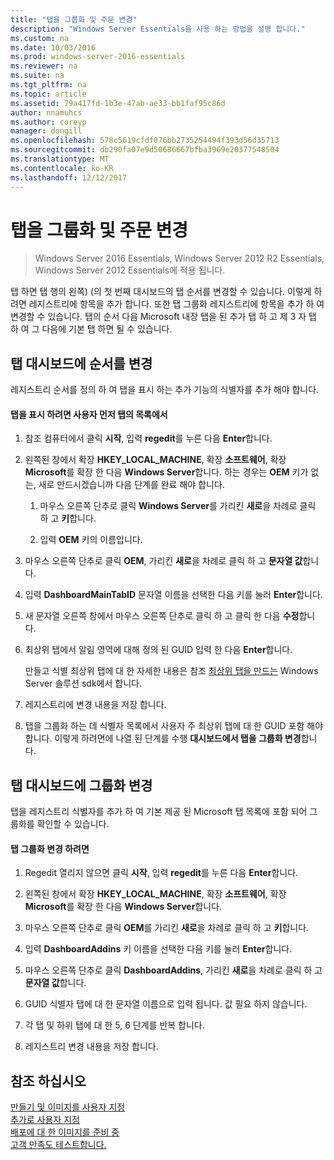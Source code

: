```yaml
---
title: "탭을 그룹화 및 주문 변경"
description: "Windows Server Essentials을 사용 하는 방법을 설명 합니다."
ms.custom: na
ms.date: 10/03/2016
ms.prod: windows-server-2016-essentials
ms.reviewer: na
ms.suite: na
ms.tgt_pltfrm: na
ms.topic: article
ms.assetid: 79a417fd-1b3e-47ab-ae33-bb1faf95c86d
author: nnamuhcs
ms.author: coreyp
manager: dongill
ms.openlocfilehash: 578c5619cfdf076bb2735254494f393d56d35713
ms.sourcegitcommit: db290fa07e9d50686667bfba3969e20377548504
ms.translationtype: MT
ms.contentlocale: ko-KR
ms.lasthandoff: 12/12/2017
---
```

# <a name="change-the-order-and-grouping-of-tabs"></a>탭을 그룹화 및 주문 변경

>Windows Server 2016 Essentials, Windows Server 2012 R2 Essentials, Windows Server 2012 Essentials에 적용 됩니다.

탭 하면 탭 행의 왼쪽) (의 첫 번째 대시보드의 탭 순서를 변경할 수 있습니다. 이렇게 하려면 레지스트리에 항목을 추가 합니다. 또한 탭 그룹화 레지스트리에 항목을 추가 하 여 변경할 수 있습니다. 탭의 순서 다음 Microsoft 내장 탭을 된 추가 탭 하 고 제 3 자 탭 하 여 그 다음에 기본 탭 하면 될 수 있습니다.  
  
## <a name="change-the-order-of-the-tabs-in-the-dashboard"></a>탭 대시보드에 순서를 변경  
 레지스트리 순서를 정의 하 여 탭을 표시 하는 추가 기능의 식별자를 추가 해야 합니다.  
  
#### <a name="to-display-your-tab-first-in-the-list-of-tabs"></a>탭을 표시 하려면 사용자 먼저 탭의 목록에서  
  
1.  참조 컴퓨터에서 클릭 **시작**, 입력 **regedit**를 누른 다음 **Enter**합니다.  
  
2.  왼쪽된 창에서 확장 **HKEY_LOCAL_MACHINE**, 확장 **소프트웨어**, 확장 **Microsoft**를 확장 한 다음 **Windows Server**합니다. 하는 경우는 **OEM** 키가 없는, 새로 만드시겠습니까 다음 단계를 완료 해야 합니다.  
  
    1.  마우스 오른쪽 단추로 클릭 **Windows Server**를 가리킨 **새로**을 차례로 클릭 하 고 **키**합니다.  
  
    2.  입력 **OEM** 키의 이름입니다.  
  
3.  마우스 오른쪽 단추로 클릭 **OEM**, 가리킨 **새로**을 차례로 클릭 하 고 **문자열 값**합니다.  
  
4.  입력 **DashboardMainTabID** 문자열 이름을 선택한 다음 키를 눌러 **Enter**합니다.  
  
5.  새 문자열 오른쪽 창에서 마우스 오른쪽 단추로 클릭 하 고 클릭 한 다음 **수정**합니다.  
  
6.  최상위 탭에서 알림 영역에 대해 정의 된 GUID 입력 한 다음 **Enter**합니다.  
  
     만들고 식별 최상위 탭에 대 한 자세한 내용은 참조 [최상위 탭을 만드는](https://msdn.microsoft.com/library/gg513957) Windows Server 솔루션 sdk에서 합니다.  
  
7.  레지스트리에 변경 내용을 저장 합니다.  
  
8.  탭을 그룹화 하는 데 식별자 목록에서 사용자 주 최상위 탭에 대 한 GUID 포함 해야 합니다. 이렇게 하려면에 나열 된 단계를 수행 **대시보드에서 탭을 그룹화 변경**합니다.  
  
## <a name="change-the-grouping-of-tabs-in-the-dashboard"></a>탭 대시보드에 그룹화 변경  
 탭을 레지스트리 식별자를 추가 하 여 기본 제공 된 Microsoft 탭 목록에 포함 되어 그룹화를 확인할 수 있습니다.  
  
#### <a name="to-change-the-grouping-of-tabs"></a>탭 그룹화 변경 하려면  
  
1.  Regedit 열리지 않으면 클릭 **시작**, 입력 **regedit**를 누른 다음 **Enter**합니다.  
  
2.  왼쪽된 창에서 확장 **HKEY_LOCAL_MACHINE**, 확장 **소프트웨어**, 확장 **Microsoft**를 확장 한 다음 **Windows Server**합니다.  
  
3.  마우스 오른쪽 단추로 클릭 **OEM**를 가리킨 **새로**을 차례로 클릭 하 고 **키**합니다.  
  
4.  입력 **DashboardAddins** 키 이름을 선택한 다음 키를 눌러 **Enter**합니다.  
  
5.  마우스 오른쪽 단추로 클릭 **DashboardAddins**, 가리킨 **새로**을 차례로 클릭 하 고 **문자열 값**합니다.  
  
6.  GUID 식별자 탭에 대 한 문자열 이름으로 입력 됩니다. 값 필요 하지 않습니다.  
  
7.  각 탭 및 하위 탭에 대 한 5, 6 단계를 반복 합니다.  
  
8.  레지스트리 변경 내용을 저장 합니다.  
  
## <a name="see-also"></a>참조 하십시오  
 [만들기 및 이미지를 사용자 지정](Creating-and-Customizing-the-Image.md)   
 [추가로 사용자 지정](Additional-Customizations.md)   
 [배포에 대 한 이미지를 준비 중](Preparing-the-Image-for-Deployment.md)   
 [고객 만족도 테스트합니다.](Testing-the-Customer-Experience.md)